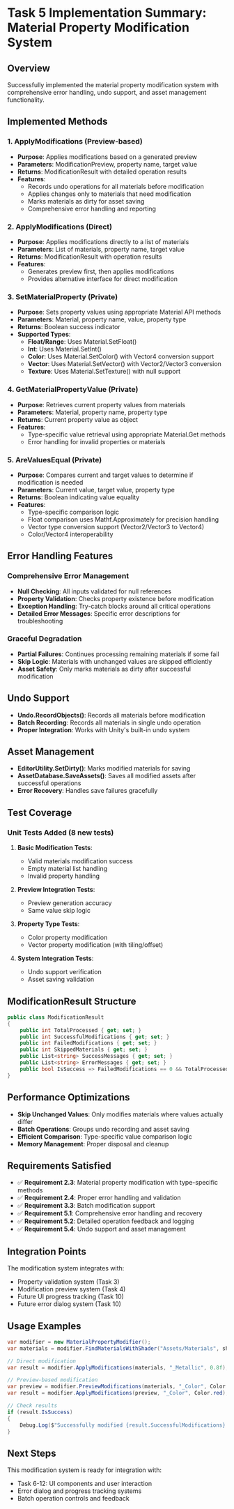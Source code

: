 # Task 5 Implementation Summary: Material Property Modification System

## Overview
Successfully implemented the material property modification system with comprehensive error handling, undo support, and asset management functionality.

## Implemented Methods

### 1. ApplyModifications (Preview-based)
- **Purpose**: Applies modifications based on a generated preview
- **Parameters**: ModificationPreview, property name, target value
- **Returns**: ModificationResult with detailed operation results
- **Features**:
  - Records undo operations for all materials before modification
  - Applies changes only to materials that need modification
  - Marks materials as dirty for asset saving
  - Comprehensive error handling and reporting

### 2. ApplyModifications (Direct)
- **Purpose**: Applies modifications directly to a list of materials
- **Parameters**: List of materials, property name, target value
- **Returns**: ModificationResult with operation results
- **Features**:
  - Generates preview first, then applies modifications
  - Provides alternative interface for direct modification

### 3. SetMaterialProperty (Private)
- **Purpose**: Sets property values using appropriate Material API methods
- **Parameters**: Material, property name, value, property type
- **Returns**: Boolean success indicator
- **Supported Types**:
  - **Float/Range**: Uses Material.SetFloat()
  - **Int**: Uses Material.SetInt()
  - **Color**: Uses Material.SetColor() with Vector4 conversion support
  - **Vector**: Uses Material.SetVector() with Vector2/Vector3 conversion
  - **Texture**: Uses Material.SetTexture() with null support

### 4. GetMaterialPropertyValue (Private)
- **Purpose**: Retrieves current property values from materials
- **Parameters**: Material, property name, property type
- **Returns**: Current property value as object
- **Features**:
  - Type-specific value retrieval using appropriate Material.Get methods
  - Error handling for invalid properties or materials

### 5. AreValuesEqual (Private)
- **Purpose**: Compares current and target values to determine if modification is needed
- **Parameters**: Current value, target value, property type
- **Returns**: Boolean indicating value equality
- **Features**:
  - Type-specific comparison logic
  - Float comparison uses Mathf.Approximately for precision handling
  - Vector type conversion support (Vector2/Vector3 to Vector4)
  - Color/Vector4 interoperability

## Error Handling Features

### Comprehensive Error Management
- **Null Checking**: All inputs validated for null references
- **Property Validation**: Checks property existence before modification
- **Exception Handling**: Try-catch blocks around all critical operations
- **Detailed Error Messages**: Specific error descriptions for troubleshooting

### Graceful Degradation
- **Partial Failures**: Continues processing remaining materials if some fail
- **Skip Logic**: Materials with unchanged values are skipped efficiently
- **Asset Safety**: Only marks materials as dirty after successful modification

## Undo Support
- **Undo.RecordObjects()**: Records all materials before modification
- **Batch Recording**: Records all materials in single undo operation
- **Proper Integration**: Works with Unity's built-in undo system

## Asset Management
- **EditorUtility.SetDirty()**: Marks modified materials for saving
- **AssetDatabase.SaveAssets()**: Saves all modified assets after successful operations
- **Error Recovery**: Handles save failures gracefully

## Test Coverage

### Unit Tests Added (8 new tests)
1. **Basic Modification Tests**:
   - Valid materials modification success
   - Empty material list handling
   - Invalid property handling

2. **Preview Integration Tests**:
   - Preview generation accuracy
   - Same value skip logic

3. **Property Type Tests**:
   - Color property modification
   - Vector property modification (with tiling/offset)

4. **System Integration Tests**:
   - Undo support verification
   - Asset saving validation

## ModificationResult Structure
```csharp
public class ModificationResult
{
    public int TotalProcessed { get; set; }
    public int SuccessfulModifications { get; set; }
    public int FailedModifications { get; set; }
    public int SkippedMaterials { get; set; }
    public List<string> SuccessMessages { get; set; }
    public List<string> ErrorMessages { get; set; }
    public bool IsSuccess => FailedModifications == 0 && TotalProcessed > 0;
}
```

## Performance Optimizations
- **Skip Unchanged Values**: Only modifies materials where values actually differ
- **Batch Operations**: Groups undo recording and asset saving
- **Efficient Comparison**: Type-specific value comparison logic
- **Memory Management**: Proper disposal and cleanup

## Requirements Satisfied
- ✅ **Requirement 2.3**: Material property modification with type-specific methods
- ✅ **Requirement 2.4**: Proper error handling and validation
- ✅ **Requirement 3.3**: Batch modification support
- ✅ **Requirement 5.1**: Comprehensive error handling and recovery
- ✅ **Requirement 5.2**: Detailed operation feedback and logging
- ✅ **Requirement 5.4**: Undo support and asset management

## Integration Points
The modification system integrates with:
- Property validation system (Task 3)
- Modification preview system (Task 4)
- Future UI progress tracking (Task 10)
- Future error dialog system (Task 10)

## Usage Examples
```csharp
var modifier = new MaterialPropertyModifier();
var materials = modifier.FindMaterialsWithShader("Assets/Materials", shader);

// Direct modification
var result = modifier.ApplyModifications(materials, "_Metallic", 0.8f);

// Preview-based modification
var preview = modifier.PreviewModifications(materials, "_Color", Color.red);
var result = modifier.ApplyModifications(preview, "_Color", Color.red);

// Check results
if (result.IsSuccess)
{
    Debug.Log($"Successfully modified {result.SuccessfulModifications} materials");
}
```

## Next Steps
This modification system is ready for integration with:
- Task 6-12: UI components and user interaction
- Error dialog and progress tracking systems
- Batch operation controls and feedback